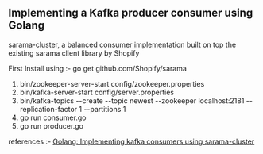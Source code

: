 ## Implementing a Kafka producer consumer using Golang
sarama-cluster, a balanced consumer implementation built on top the existing sarama client library by Shopify

First Install using :-  go get github.com/Shopify/sarama

1) bin/zookeeper-server-start config/zookeeper.properties 
2) bin/kafka-server-start config/server.properties 
3) bin/kafka-topics --create --topic newest --zookeeper localhost:2181 --replication-factor 1 --partitions 1
4) go run consumer.go
5) go run producer.go




























references :-  [Golang: Implementing kafka consumers using sarama-cluster](https://dev.to/davidsbond/golang-implementing-kafka-consumers-using-sarama-cluster-4fko)

